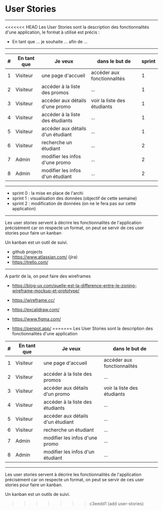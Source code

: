 # User Stories

---

<<<<<<< HEAD
Les User Stories sont la description des fonctionnalités d'une application, le format à utilisé est précis :

- En tant que ... je souhaite ... afin de ...

---

| # | En tant que | Je veux | dans le but de | sprint |
| ---  |  --- | --- | --- | --- |
| 1 | Visiteur | une page d'accueil | accéder aux fonctionnalités | 1 |
| 2 | Visiteur | accéder à la liste des promos | ... | 1 |
| 3 | Visiteur | accéder aux détails d'une promo | voir la liste des étudiants | 1 |
| 4 | Visiteur | accéder à la liste des étudiants | ... | 1 |
| 5 | Visiteur | accéder aux détails d'un étudiant | ... | 1 |
| 6 | Visiteur | recherche un étudiant | ... | 2 |
| 7 | Admin    | modifier les infos d'une promo | ... | 2 |
| 8 | Admin    | modifier les infos d'un étudiant | ... | 2 |

---

- sprint 0 : la mise en place de l'archi
- sprint 1 : visualisation des données (objectif de cette semaine)
- sprint 2 : modification de données (on ne le fera pas sur cette application)

---

Les user stories servent à décrire les fonctionnalités de l'application précisément car on respecte un format, on peut se servir de ces user stories pour faire un kanban

Un kanban est un outil de suivi.

- github projects
- <https://www.atlassian.com/> (jira)
- <https://trello.com/>

---

A partir de la, on peut faire des wireframes

- <https://blog-ux.com/quelle-est-la-difference-entre-le-zoning-wireframe-mockup-et-prototype/>

- <https://wireframe.cc/>
- <https://excalidraw.com/>
- <https://www.figma.com/>
- <https://penpot.app/>
=======
Les User Stories sont la description des fonctionnalités d'une application

| # | En tant que | Je veux | dans le but de |
| ---  |  --- | --- | --- |
| 1 | Visiteur | une page d'accueil | accéder aux fonctionnalités |
| 2 | Visiteur | accéder à la liste des promos | ... |
| 3 | Visiteur | accéder aux détails d'un promo | voir la liste des étudiants |
| 4 | Visiteur | accéder à la liste des étudiants | ... |
| 5 | Visiteur | accéder aux détails d'un étudiant | ... |
| 6 | Visiteur | recherche un étudiant | ... |
| 7 | Admin    | modifier les infos d'une promo | ... |
| 8 | Admin    | modifier les infos d'un étudiant | ... |


---

Les user stories servent à décrire les fonctionnalités de l'application précisément car on respecte un format, on peut se servir de ces user stories pour faire un kanban.

Un kanban est un outils de suivi.
>>>>>>> c3eedd1 (add user-stories)
